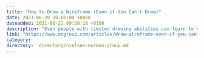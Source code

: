 ```yaml
---
title: "How to Draw a Wireframe (Even if You Can’t Draw)"
date: 2021-06-20 16:00:00 +0000
dateadded: 2021-06-21 09:20:18 +0100
description: "Even people with limited drawing abilities can learn to sketch a wireframe if they learn a few common conventions used to represent various design elements."
link: "https://www.nngroup.com/articles/draw-wireframe-even-if-you-cant-draw/"
category:
directory: _directory/nielsen-norman-group.md
---
```

